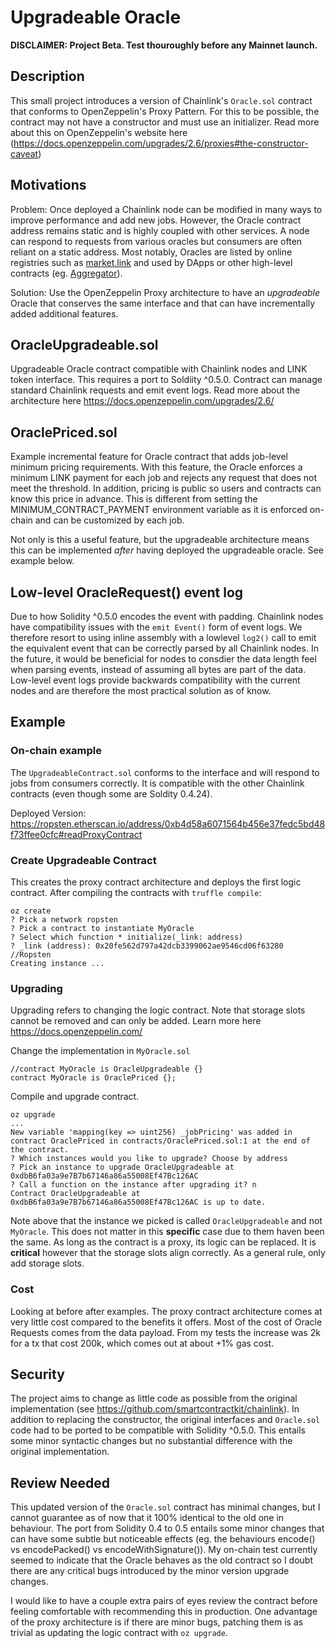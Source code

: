 # Upgradeable Oracle
**DISCLAIMER: Project Beta. Test thouroughly before any Mainnet launch.**

## Description
This small project introduces a version of Chainlink's `Oracle.sol` contract that conforms to OpenZeppelin's Proxy Pattern. For this to be possible, the contract may not have a constructor and must use an initializer. Read more about this on OpenZeppelin's website here (https://docs.openzeppelin.com/upgrades/2.6/proxies#the-constructor-caveat)

## Motivations
Problem: Once deployed a Chainlink node can be modified in many ways to improve performance and add new jobs. However, the Oracle contract address remains static and is highly coupled with other services. A node can respond to requests from various oracles but consumers are often reliant on a static address. Most notably, Oracles are listed by online registries such as [market.link](market.link) and used by DApps or other high-level contracts (eg. [Aggregator](https://eth-usd-aggregator.chain.link/)).

Solution: Use the OpenZeppelin Proxy architecture to have an *upgradeable* Oracle that conserves the same interface and that can have incrementally added additional features.

## OracleUpgradeable.sol
Upgradeable Oracle contract compatible with Chainlink nodes and LINK token interface. This requires a port to Soldiity ^0.5.0. Contract can manage standard Chainlink requests and emit event logs. Read more about the architecture here https://docs.openzeppelin.com/upgrades/2.6/

## OraclePriced.sol
Example incremental feature for Oracle contract that adds job-level minimum pricing requirements. With this feature, the Oracle enforces a minimum LINK payment for each job and rejects any request that does not meet the threshold. In addition, pricing is public so users and contracts can know this price in advance. This is different from setting the MINIMUM_CONTRACT_PAYMENT environment variable as it is enforced on-chain and can be customized by each job.

Not only is this a useful feature, but the upgradeable architecture means this can be implemented *after* having deployed the upgradeable oracle. See example below.

## Low-level OracleRequest() event log
Due to how Solidity ^0.5.0 encodes the event with padding. Chainlink nodes have compatibility issues with the `emit Event()` form of event logs. We therefore resort to using inline assembly with a lowlevel `log2()` call to emit the equivalent event that can be correctly parsed by all Chainlink nodes. In the future, it would be beneficial for nodes to consdier the data length feel when parsing events, instead of assuming all bytes are part of the data. Low-level event logs provide backwards compatibility with the current nodes and are therefore the most practical solution as of know.

## Example
### On-chain example
The `UpgradeableContract.sol` conforms to the interface and will respond to jobs from consumers correctly. It is compatible with the other Chainlink contracts (even though some are Soldity 0.4.24). 

Deployed Version:
https://ropsten.etherscan.io/address/0xb4d58a6071564b456e37fedc5bd48f73ffee0cfc#readProxyContract

### Create Upgradeable Contract
This creates the proxy contract architecture and deploys the first logic contract.
After compiling the contracts with `truffle compile`:
```
oz create
? Pick a network ropsten
? Pick a contract to instantiate MyOracle
? Select which function * initialize(_link: address) 
? _link (address): 0x20fe562d797a42dcb3399062ae9546cd06f63280 //Ropsten
Creating instance ...
```

### Upgrading
Upgrading refers to changing the logic contract. Note that storage slots cannot be removed and can only be added. Learn more here https://docs.openzeppelin.com/

Change the implementation in `MyOracle.sol`
```
//contract MyOracle is OracleUpgradeable {}
contract MyOracle is OraclePriced {};
```

Compile and upgrade contract.
```
oz upgrade
...
New variable 'mapping(key => uint256) _jobPricing' was added in contract OraclePriced in contracts/OraclePriced.sol:1 at the end of the contract.
? Which instances would you like to upgrade? Choose by address
? Pick an instance to upgrade OracleUpgradeable at 0xdbB6fa03a9e7B7b67146a86a55008Ef47Bc126AC
? Call a function on the instance after upgrading it? n
Contract OracleUpgradeable at 0xdbB6fa03a9e7B7b67146a86a55008Ef47Bc126AC is up to date.
```

Note above that the instance we picked is called `OracleUpgradeable` and not `MyOracle`. This does not matter in this **specific** case due to them haven been the same. As long as the contract is a proxy, its logic can be replaced. It is **critical** however that the storage slots align correctly. As a general rule, only add storage slots.

### Cost
Looking at before after examples. The proxy contract architecture comes at very little cost compared to the benefits it offers. Most of the cost of Oracle Requests comes from the data payload. From my tests the increase was 2k for a tx that cost 200k, which comes out at about +1% gas cost.

## Security
The project aims to change as little code as possible from the original implementation (see https://github.com/smartcontractkit/chainlink). In addition to replacing the constructor, the original interfaces and `Oracle.sol` code had to be ported to be compatible with Solidity ^0.5.0. This entails some minor syntactic changes but no substantial difference with the original implementation. 

## Review Needed
This updated version of the `Oracle.sol` contract has minimal changes, but I cannot guarantee as of now that it 100% identical to the old one in behaviour. The port from Solidity 0.4 to 0.5 entails some minor changes that can have some subtle but noticeable effects (eg. the behaviours encode() vs encodePacked() vs encodeWithSignature()). My on-chain test currently seemed to indicate that the Oracle behaves as the old contract so I doubt there are any critical bugs introduced by the minor version upgrade changes.

I would like to have a couple extra pairs of eyes review the contract before feeling comfortable with recommending this in production. One advantage of the proxy architecture is if there are minor bugs, patching them is as trivial as updating the logic contract with `oz upgrade`.